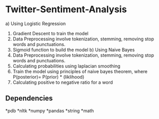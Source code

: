 # Twitter-Sentiment-Analysis
a) Using Logistic Regression
  1. Gradient Descent to train the model
  2. Data Preprocessing involve tokenization, stemming, removing stop words and punctuations.
  3. Sigmoid function to build the model
b) Using Naive Bayes
  1. Data Preprocessing involve tokenization, stemming, removing stop words and punctuations.
  2. Calculating probabilities using laplacian smoothing
  3. Train the model using principles of naive bayes theorem, where P(posterior)= P(prior) * (liklihood)
  4. Calculating positive to negative ratio for a word

## Dependencies
*pdb
*nltk
*numpy
*pandas
*string 
*math

